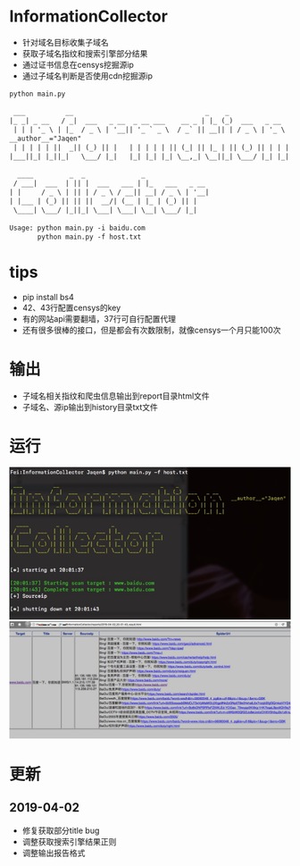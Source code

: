 # InformationCollector
* 针对域名目标收集子域名
* 获取子域名指纹和搜索引擎部分结果
* 通过证书信息在censys挖掘源ip
* 通过子域名判断是否使用cdn挖掘源ip

```
python main.py

 ___          __                                 _    _
|_ _| _ __   / _|  ___   _ __  _ __ ___    __ _ | |_ (_)  ___   _ __
 | | | '_ \ | |_  / _ \ | '__|| '_ ` _ \  / _` || __|| | / _ \ | '_ \   __author__="Jaqen"
 | | | | | ||  _|| (_) || |   | | | | | || (_| || |_ | || (_) || | | |
|___||_| |_||_|   \___/ |_|   |_| |_| |_| \__,_| \__||_| \___/ |_| |_|

  ____         _  _              _
 / ___|  ___  | || |  ___   ___ | |_   ___   _ __
| |     / _ \ | || | / _ \ / __|| __| / _ \ | '__|
| |___ | (_) || || ||  __/| (__ | |_ | (_) || |
 \____| \___/ |_||_| \___| \___| \__| \___/ |_|

Usage: python main.py -i baidu.com 
       python main.py -f host.txt
```
# tips
* pip install bs4
* 42、43行配置censys的key
* 有的网站api需要翻墙，37行可自行配置代理
* 还有很多很棒的接口，但是都会有次数限制，就像censys一个月只能100次

# 输出
* 子域名相关指纹和爬虫信息输出到report目录html文件
* 子域名、源ip输出到history目录txt文件

# 运行
![](https://github.com/white-cell/InformationCollector/blob/master/1.jpg)
![](https://github.com/white-cell/InformationCollector/blob/master/2.jpg)
# 更新
## 2019-04-02
* 修复获取部分title bug
* 调整获取搜索引擎结果正则
* 调整输出报告格式